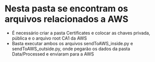# Nesta pasta se encontram os arquivos relacionados a AWS

- É necessário criar a pasta Certificates e colocar as chaves privada, pública e o arquivo root CA1 da AWS
- Basta executar ambos os arquivos sendToAWS_inside.py e sendToAWS_outside.py, onde pegarão os dados da pasta Data/Processed e enviaram para a AWS